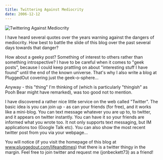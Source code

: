 ```yaml
---
title: Twittering Against Mediocrity
date: 2006-12-12
---
```


![Twittering Against Mediocrity](https://source.unsplash.com/0gkw_9fy0eQ/1600x900)

I have heard several quotes over the years warning against the dangers of mediocrity. How best to battle the slide of this blog over the past several days towards that danger?

How about a geeky post? Something of interest to others rather than something introspective? I have to be careful when it comes to "geek posts", because I could keep prattling on about "interesting stuff I have found" until the end of the known universe. That's why I also write a blog at PluggedOut covering just the geek-o-sphere...

Anyway - this "thing" I'm thinking of (which is particularly "thingish" as Pooh Bear might have remarked), was too good not to mention.

I have discovered a rather nice little service on the web called "Twitter". The basic idea is you can join up - as can your friends (for free), and it works like a mini-blog. You can text message whatever you are up to, to twitter, and it appears on twitter instantly. You can have it so your friends are informed what you wrote too. It not only supports text messaging, but IM applications too (Google Talk etc). You can also show the most recent twitter post from you via your webpage...

You will notice (if you visit the homepage of this blog at www.pluggedout.com/lifeandtimes) that there is a twitter thingy in the margin. Feel free to join twitter and request me (jonbeckett73) as a friend!